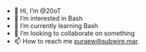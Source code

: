 - 👋 Hi, I’m @20oT
- 👀 I’m interested in Bash
- 🌱 I’m currently learning Bash
- 💞️ I’m looking to collaborate on something
- 📫 How to reach me puraew@subwire.mar.

<!---
20oT/20oT is a ✨ special ✨ repository because its `README.md` (this file) appears on your GitHub profile.
You can click the Preview link to take a look at your changes.
--->
